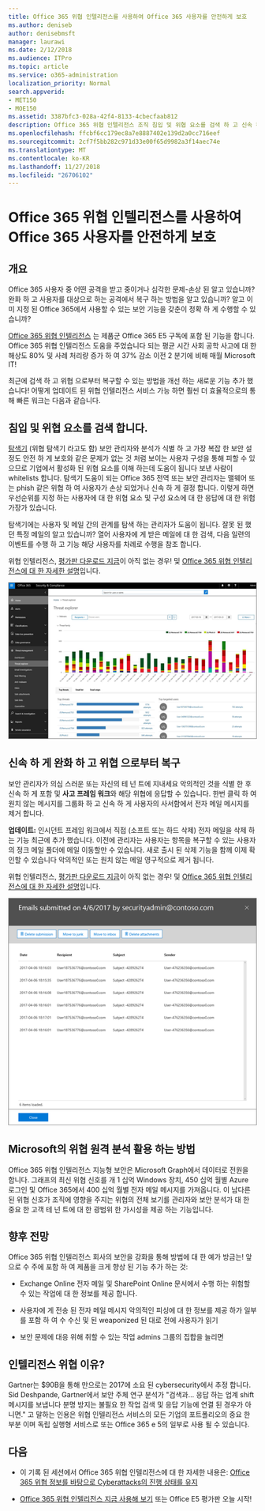 ```yaml
---
title: Office 365 위협 인텔리전스를 사용하여 Office 365 사용자를 안전하게 보호
ms.author: deniseb
author: denisebmsft
manager: laurawi
ms.date: 2/12/2018
ms.audience: ITPro
ms.topic: article
ms.service: o365-administration
localization_priority: Normal
search.appverid:
- MET150
- MOE150
ms.assetid: 3387bfc3-028a-42f4-8133-4cbecfaab812
description: Office 365 위협 인텔리전스 조직 침입 및 위협 요소를 검색 하 고 신속 하 게 완화 및 위협 으로부터 복구를 통해 하는 방법을 설명 합니다.
ms.openlocfilehash: ffcbf6cc179ec8a7e8887402e139d2a0cc716eef
ms.sourcegitcommit: 2cf7f5bb282c971d33e00f65d9982a3f14aec74e
ms.translationtype: MT
ms.contentlocale: ko-KR
ms.lasthandoff: 11/27/2018
ms.locfileid: "26706102"
---
```

# <a name="keep-your-office-365-users-safe-with-office-365-threat-intelligence"></a>Office 365 위협 인텔리전스를 사용하여 Office 365 사용자를 안전하게 보호

## <a name="overview"></a>개요

Office 365 사용자 중 어떤 공격을 받고 중이거나 심각한 문제-손상 된 알고 있습니까? 완화 하 고 사용자를 대상으로 하는 공격에서 복구 하는 방법을 알고 있습니까? 알고 이미 지정 된 Office 365에서 사용할 수 있는 보안 기능을 갖춘이 정확 하 게 수행할 수 있습니까? 
  
[Office 365 위협 인텔리전스](office-365-ti.md) 는 제품군 Office 365 E5 구독에 포함 된 기능을 합니다. Office 365 위협 인텔리전스 도움을 주었습니다 되는 평균 시간 사회 공학 사고에 대 한 해상도 80% 및 사례 처리량 증가 하 여 37% 감소 이전 2 분기에 비해 매월 Microsoft IT! 
  
최근에 검색 하 고 위협 으로부터 복구할 수 있는 방법을 개선 하는 새로운 기능 추가 했습니다! 어떻게 업데이트 된 위협 인텔리전스 서비스 가능 하면 훨씬 더 효율적으로의 통해 빠른 워크는 다음과 같습니다.
  
## <a name="detect-intrusions-and-threats"></a>침입 및 위협 요소를 검색 합니다.

[탐색기](use-explorer-in-security-and-compliance.md) (위협 탐색기 라고도 함) 보안 관리자와 분석가 식별 하 고 가장 복잡 한 보안 설정도 안전 하 게 보호와 같은 문제가 없는 것 처럼 보이는 사용자 구성을 통해 피할 수 있으므로 기업에서 활성화 된 위협 요소를 이해 하는데 도움이 됩니다 보낸 사람이 whitelists 합니다. 탐색기 도움이 되는 Office 365 전역 또는 보안 관리자는 맬웨어 또는 phish 같은 위협 하 여 사용자가 손상 되었거나 신속 하 게 결정 합니다. 이렇게 하면 우선순위를 지정 하는 사용자에 대 한 위협 요소 및 구성 요소에 대 한 응답에 대 한 위험 가장가 있습니다. 
  
탐색기에는 사용자 및 메일 간의 관계를 탐색 하는 관리자가 도움이 됩니다. 잘못 된 했던 특정 메일의 알고 있습니까? 열어 사용자에 게 받은 메일에 대 한 검색, 다음 일련의 이벤트를 수행 하 고 기능 해당 사용자를 차례로 수행을 참조 합니다.

위협 인텔리전스, [평가판 다운로드 지금](https://aka.ms/tryo365threatintel3)이 아직 없는 경우! 및 [Office 365 위협 인텔리전스에 대 한 자세한 설명](https://aka.ms/readmoreabouto365threatintel)입니다.
  
![맬웨어 제품군으로 컬러 코딩 하는 Office 365의 위협 탐색기의 스크린샷](media/591338dd-252a-437d-b5f2-87aa42e74b0c.png)
  
## <a name="quickly-mitigate-and-recover-from-threats"></a>신속 하 게 완화 하 고 위협 으로부터 복구

보안 관리자가 의심 스러운 또는 자신의 테 넌 트에 지내세요 악의적인 것을 식별 한 후 신속 하 게 포함 및 **사고 프레임 워크**와 해당 위협에 응답할 수 있습니다. 한번 클릭 하 여 원치 않는 메시지를 그룹화 하 고 신속 하 게 사용자의 사서함에서 전자 메일 메시지를 제거 합니다. 
  
 **업데이트:** 인시던트 프레임 워크에서 직접 (소프트 또는 하드 삭제) 전자 메일을 삭제 하는 기능 최근에 추가 했습니다. 이전에 관리자는 사용자는 항목을 복구할 수 있는 사용자의 정크 메일 폴더에 메일 이동할만 수 있습니다. 새로 출시 된 삭제 기능을 함께 이제 확인할 수 있습니다 악의적인 또는 원치 않는 메일 영구적으로 제거 됩니다. 
  
위협 인텔리전스, [평가판 다운로드 지금](https://aka.ms/tryo365threatintel3)이 아직 없는 경우! 및 [Office 365 위협 인텔리전스에 대 한 자세한 설명](https://aka.ms/readmoreabouto365threatintel)입니다.
  
![문제 수정 목록이 전자 메일의 스크린샷](media/9d8452d3-d8d2-4b26-81f9-76396e08dd17.png)
  
## <a name="leverage-the-threat-telemetry-of-microsoft"></a>Microsoft의 위협 원격 분석 활용 하는 방법

Office 365 위협 인텔리전스 지능형 보안은 Microsoft Graph에서 데이터로 전원을 합니다. 그래프의 최신 위협 신호를 개 1 십억 Windows 장치, 450 십억 월별 Azure 로그인 및 Office 365에서 400 십억 월별 전자 메일 메시지를 가져옵니다. 이 남다른된 위협 신호가 조직에 영향을 주지는 위협의 전체 보기를 관리자와 보안 분석가 대 한 중요 한 고객 테 넌 트에 대 한 광범위 한 가시성을 제공 하는 기능입니다. 
  
## <a name="more-to-come"></a>향후 전망

Office 365 위협 인텔리전스 회사의 보안을 강화을 통해 방법에 대 한 예가 방금는! 앞으로 수 주에 포함 하 여 제품을 크게 향상 된 기능 추가 하는 것:
  
- Exchange Online 전자 메일 및 SharePoint Online 문서에서 수행 하는 위험할 수 있는 작업에 대 한 정보를 제공 합니다.
    
- 사용자에 게 전송 된 전자 메일 메시지 악의적인 피싱에 대 한 정보를 제공 하가 일부를 포함 하 여 수 수신 및 된 weaponized 된 대로 전에 사용자가 읽기
    
- 보안 문제에 대응 위해 취할 수 있는 작업 admins 그룹의 집합을 늘리면
    
## <a name="why-threat-intelligence"></a>인텔리전스 위협 이유?

Gartner는 $90B을 통해 만으로는 2017에 소요 된 cybersecurity에서 추정 합니다. Sid Deshpande, Gartner에서 보안 주체 연구 분석가 "검색과... 응답 하는 업계 shift 메시지를 보냅니다 분명 방지는 불필요 한 작업 검색 및 응답 기능에 연결 된 경우가 아니면." 고 말하는 인용은 위협 인텔리전스 서비스의 모든 기업의 포트폴리오의 중요 한 부분 이며 독립 실행형 서비스로 또는 Office 365 e 5의 일부로 사용 될 수 있습니다.
  
## <a name="whats-next"></a>다음

- 이 기록 된 세션에서 Office 365 위협 인텔리전스에 대 한 자세한 내용은: [Office 365 위협 정보를 바탕으로 Cyberattacks의 진행 상태를 유지](https://myignite.microsoft.com/videos/53723)
    
- [Office 365 위협 인텔리전스 지금 사용해 보기](https://aka.ms/tryo365threatintel3) 또는 Office E5 평가판 오늘 시작! 
    

